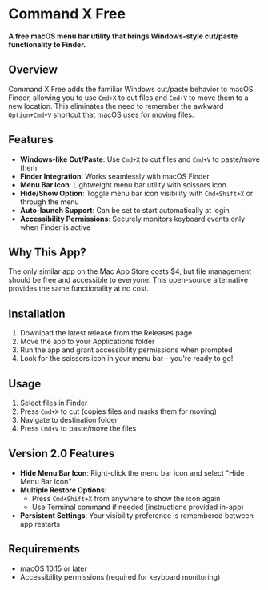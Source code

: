 # Command X Free

**A free macOS menu bar utility that brings Windows-style cut/paste functionality to Finder.**

## Overview

Command X Free adds the familiar Windows cut/paste behavior to macOS Finder, allowing you to use `Cmd+X` to cut files and `Cmd+V` to move them to a new location. This eliminates the need to remember the awkward `Option+Cmd+V` shortcut that macOS uses for moving files.

## Features

- **Windows-like Cut/Paste**: Use `Cmd+X` to cut files and `Cmd+V` to paste/move them
- **Finder Integration**: Works seamlessly with macOS Finder
- **Menu Bar Icon**: Lightweight menu bar utility with scissors icon
- **Hide/Show Option**: Toggle menu bar icon visibility with `Cmd+Shift+X` or through the menu
- **Auto-launch Support**: Can be set to start automatically at login
- **Accessibility Permissions**: Securely monitors keyboard events only when Finder is active

## Why This App?

The only similar app on the Mac App Store costs $4, but file management should be free and accessible to everyone. This open-source alternative provides the same functionality at no cost.

## Installation

1. Download the latest release from the Releases page
2. Move the app to your Applications folder
3. Run the app and grant accessibility permissions when prompted
4. Look for the scissors icon in your menu bar - you're ready to go!

## Usage

1. Select files in Finder
2. Press `Cmd+X` to cut (copies files and marks them for moving)
3. Navigate to destination folder
4. Press `Cmd+V` to paste/move the files

## Version 2.0 Features

- **Hide Menu Bar Icon**: Right-click the menu bar icon and select "Hide Menu Bar Icon"
- **Multiple Restore Options**:
  - Press `Cmd+Shift+X` from anywhere to show the icon again
  - Use Terminal command if needed (instructions provided in-app)
- **Persistent Settings**: Your visibility preference is remembered between app restarts

## Requirements

- macOS 10.15 or later
- Accessibility permissions (required for keyboard monitoring)
